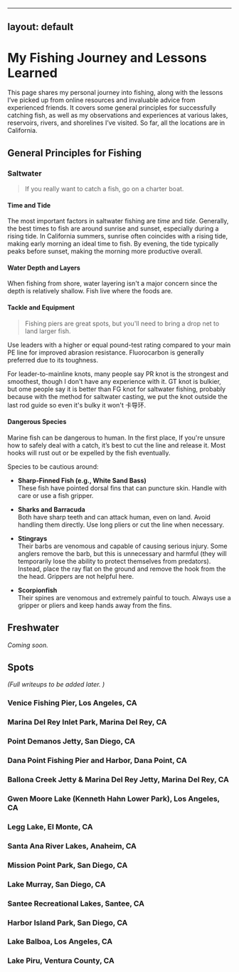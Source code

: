 
---
layout: default
---
# My Fishing Journey and Lessons Learned

This page shares my personal journey into fishing, along with the lessons I’ve picked up from online resources and invaluable advice from experienced friends. It covers some general principles for successfully catching fish, as well as my observations and experiences at various lakes, reservoirs, rivers, and shorelines I’ve visited. So far, all the locations are in California.

## General Principles for Fishing

### Saltwater

> If you really want to catch a fish, go on a charter boat.

#### Time and Tide

The most important factors in saltwater fishing are *time* and *tide*. Generally, the best times to fish are around sunrise and sunset, especially during a rising tide. In California summers, sunrise often coincides with a rising tide, making early morning an ideal time to fish. By evening, the tide typically peaks before sunset, making the morning more productive overall.

#### Water Depth and Layers

When fishing from shore, water layering isn't a major concern since the depth is relatively shallow. Fish live where the foods are.

#### Tackle and Equipment

> Fishing piers are great spots, but you'll need to bring a drop net to land larger fish.

Use leaders with a higher or equal pound-test rating compared to your main PE line for improved abrasion resistance. Fluorocarbon is generally preferred due to its toughness.

For leader-to-mainline knots, many people say PR knot is the strongest and smoothest, though I don't have any experience with it. GT knot is bulkier, but ome people say it is better than FG knot for saltwater fishing, probably because with the method for saltwater casting, we put the knot outside the last rod guide so even it's bulky it won't 卡导环.

#### Dangerous Species

Marine fish can be dangerous to human. In the first place, If you're unsure how to safely deal with a catch, it’s best to cut the line and release it. Most hooks will rust out or be expelled by the fish eventually.

Species to be cautious around:

- **Sharp-Finned Fish (e.g., White Sand Bass)**  
  These fish have pointed dorsal fins that can puncture skin. Handle with care or use a fish gripper.

- **Sharks and Barracuda**  
  Both have sharp teeth and can attack human, even on land. Avoid handling them directly. Use long pliers or cut the line when necessary.

- **Stingrays**  
  Their barbs are venomous and capable of causing serious injury. Some anglers remove the barb, but this is unnecessary and harmful (they will temporarily lose the ability to protect themselves from predators). Instead, place the ray flat on the ground and remove the hook from the the head. Grippers are not helpful here.

- **Scorpionfish**  
  Their spines are venomous and extremely painful to touch. Always use a gripper or pliers and keep hands away from the fins.

## Freshwater

*Coming soon.*

## Spots

*(Full writeups to be added later. )*

###  Venice Fishing Pier, Los Angeles, CA
### Marina Del Rey Inlet Park, Marina Del Rey, CA
### Point Demanos Jetty, San Diego, CA
### Dana Point Fishing Pier and Harbor, Dana Point, CA
### Ballona Creek Jetty & Marina Del Rey Jetty, Marina Del Rey, CA
### Gwen Moore Lake (Kenneth Hahn Lower Park), Los Angeles, CA
### Legg Lake, El Monte, CA
### Santa Ana River Lakes, Anaheim, CA
### Mission Point Park, San Diego, CA
### Lake Murray, San Diego, CA
### Santee Recreational Lakes, Santee, CA
### Harbor Island Park, San Diego, CA
### Lake Balboa, Los Angeles, CA
### Lake Piru, Ventura County, CA
